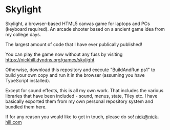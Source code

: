 # Skylight

Skylight, a browser-based HTML5 canvas game for laptops and PCs (keyboard required). An arcade shooter based on a ancient game idea from my college days.

The largest amount of code that I have ever publically published!

You can play the game now without any fuss by visiting https://nickhill.dyndns.org/games/skylight

Otherwise, download this repository and execute "BuildAndRun.ps1" to build your own copy and run it in the browser (assuming you have TypeScript installed).

Except for sound effects, this is all my own work. That includes the various libraries that have been included - sound, menus, state, Tiley etc. I have basically exported them from my own personal repository system and bundled them here.

If for any reason you would like to get in touch, please do so! nick@nick-hill.com
